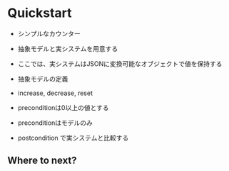 # Quickstart

- シンプルなカウンター
- 抽象モデルと実システムを用意する
- ここでは、実システムはJSONに変換可能なオブジェクトで値を保持する

- 抽象モデルの定義
- increase, decrease, reset
- preconditionは0以上の値とする
- preconditionはモデルのみ
- postcondition で実システムと比較する

 
## Where to next?
